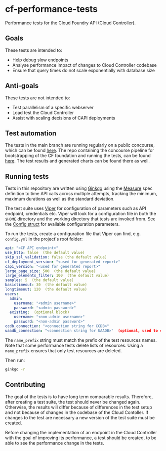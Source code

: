 # cf-performance-tests
Performance tests for the Cloud Foundry API (Cloud Controller).

## Goals
These tests are intended to:
* Help debug slow endpoints
* Analyse performance impact of changes to Cloud Controller codebase
* Ensure that query times do not scale exponentially with database size

## Anti-goals
These tests are not intended to:
* Test parallelism of a specific webserver
* Load test the Cloud Controller
* Assist with scaling decisions of CAPI deployments

## Test automation
The tests in the main branch are running regularly on a public concourse, which can be found [here](https://bosh.ci.cloudfoundry.org/).
The repo containing the concourse pipeline for bootstrapping of the CF foundation and running the tests, can be found [here](https://github.com/cloudfoundry/cf-performance-tests-pipeline). The test results and generated charts can be found there as well.

## Running tests
Tests in this repository are written using [Ginkgo](https://onsi.github.io/ginkgo/) using the [Measure](https://pkg.go.dev/github.com/onsi/ginkgo#Measure) spec definition to time API calls across multiple attempts, tracking the minimum, maximum durations as well as the standard deviation.

The test suite uses [Viper](https://github.com/spf13/viper) for configuration of parameters such as API endpoint, credentials etc. Viper will look for a configuration file in both the `$HOME` directory and the working directory that tests are invoked from. See the [Config struct](helpers/config.go) for available configuration parameters.

To run the tests, create a configuration file that Viper can find, e.g. `config.yml` in the project's root folder:
```yaml
api: "<CF API endpoint>"
use_http: false  (the default value)
skip_ssl_validation: false (the default value)
cf_deployment_version: "<used for generated report>"
capi_version: "<used for generated report>"
large_page_size: 500  (the default value)
large_elements_filter: 100  (the default value)
samples: 5  (the default value)
basictimeout: 30  (the default value)
longtimeout: 120  (the default value)
users:
  admin:
    username: "<admin username>"
    password: "<admin password>"
  existing:  (optional block)
    username: "<non-admin username>"
    password: "<non-admin password>"
ccdb_connection: "<connection string for CCDB>"
uaadb_connection: "<connection string for UAADB>"  (optional, used to cleanup the created test user)
```
The `name_prefix` string must match the prefix of the test resources names. Note that some performance tests delete lists of resources. Using a `name_prefix` ensures that only test resources are deleted.

Then run:
```bash
ginkgo -r
```

## Contributing
The goal of the tests is to have long term comparable results.
Therefore, after creating a test suite, the test should never be changed again. Otherwise, the results will differ because of differences in the test setup and not because of changes in the codebase of the Cloud Contoller.
If changes to the test are necessary a new version of the test suite must be created.

Before changing the implementation of an endpoint in the Cloud Controller with the goal of improving its performance, a test should be created, to be able to see the performance change in the tests.
